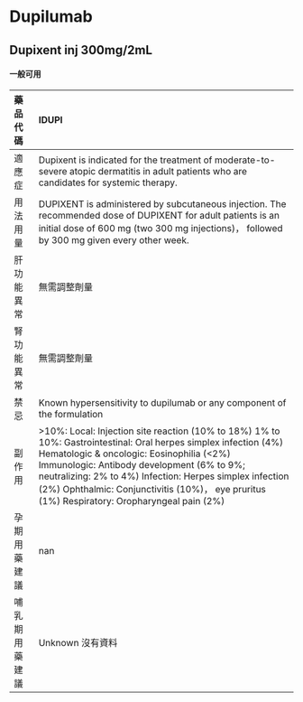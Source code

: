 # Dupilumab

## Dupixent inj 300mg/2mL

#### 一般可用

| 藥品代碼       | IDUPI                                                                                                                                                                                                                                                                                                                                                                 |
|:---------------|:----------------------------------------------------------------------------------------------------------------------------------------------------------------------------------------------------------------------------------------------------------------------------------------------------------------------------------------------------------------------|
| 適應症         | Dupixent is indicated for the treatment of moderate-to-severe atopic dermatitis in adult patients who are candidates for systemic therapy.                                                                                                                                                                                                                            |
| 用法用量       | DUPIXENT is administered by subcutaneous injection. The recommended dose of DUPIXENT for adult patients is an initial dose of 600 mg (two 300 mg injections)， followed by 300 mg given every other week.                                                                                                                                                             |
| 肝功能異常     | 無需調整劑量                                                                                                                                                                                                                                                                                                                                                          |
| 腎功能異常     | 無需調整劑量                                                                                                                                                                                                                                                                                                                                                          |
| 禁忌           | Known hypersensitivity to dupilumab or any component of the formulation                                                                                                                                                                                                                                                                                               |
| 副作用         | >10%: Local: Injection site reaction (10% to 18%) 1% to 10%: Gastrointestinal: Oral herpes simplex infection (4%) Hematologic & oncologic: Eosinophilia (<2%) Immunologic: Antibody development (6% to 9%; neutralizing: 2% to 4%) Infection: Herpes simplex infection (2%) Ophthalmic: Conjunctivitis (10%)， eye pruritus (1%) Respiratory: Oropharyngeal pain (2%) |
| 孕期用藥建議   | nan                                                                                                                                                                                                                                                                                                                                                                   |
| 哺乳期用藥建議 | Unknown 沒有資料                                                                                                                                                                                                                                                                                                                                                      |

